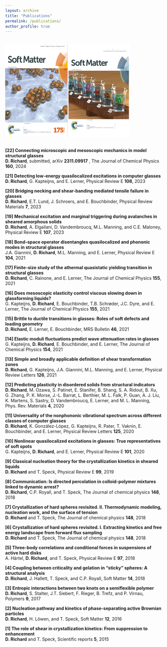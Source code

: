```yaml
---
layout: archive
title: "Publications"
permalink: /publications/
author_profile: true
---
```



<br/>
<kbd> <img src="/images/cover_abp-min.png" width="200" height="300"><img src="/images/cover_gel-min.png" width="200" height="300"></kbd>
<br/>
<br/>

__[22] Connecting microscopic and mesoscopic mechanics in model structural glasses__<br/>
**D. Richard**, submitted, arXiv __2311.09917__ , The Journal of Chemical Physics __160__, 2024

__[21] Detecting low-energy quasilocalized excitations in computer glasses__<br/>
**D. Richard**, G. Kapteijns, and E. Lerner, Physical Review E __108__, 2023

__[20] Bridging necking and shear-banding mediated tensile failure in glasses__<br/>
**D. Richard**, E.T. Lund, J. Schroers, and E. Bouchbinder, Physical Review Materials __7__, 2023

__[19] Mechanical excitation and marginal triggering during avalanches in sheared amorphous solids__<br/>
**D. Richard**, A. Elgailani, D. Vandembroucq, M.L. Manning, and C.E. Maloney, Physical Review E __107__, 2023

__[18] Bond-space operator disentangles quasilocalized and phononic modes in structural glasses__<br/>
J.A. Giannini, **D. Richard**, M.L. Manning, and E. Lerner, Physical Review E __104__, 2021

__[17] Finite-size study of the athermal quasistatic yielding transition in structural glasses__<br/>
**D. Richard**, C. Rainone, and E. Lerner, The Journal of Chemical Physics __155__, 2021

__[16] Does mesoscopic elasticity control viscous slowing down in glassforming liquids?__<br/>
G. Kapteijns, **D. Richard**, E. Bouchbinder, T.B. Schrøder, J.C. Dyre, and E. Lerner, The Journal of Chemical Physics __155__, 2021

__[15] Brittle to ductile transitions in glasses: Roles of soft defects and loading geometry__<br/>
**D. Richard**, E. Lerner, E. Bouchbinder, MRS Bulletin __46__, 2021

__[14] Elastic moduli fluctuations predict wave attenuation rates in glasses__<br/>
G. Kapteijns, **D. Richard**, E. Bouchbinder, and E. Lerner, The Journal of Chemical Physics __154__, 2021

__[13] Simple and broadly applicable definition of shear transformation zones__<br/>
**D. Richard**, G. Kapteijns, J.A. Giannini, M.L. Manning, and E. Lerner, Physical Review Letters __126__, 2021

__[12] Predicting plasticity in disordered solids from structural indicators__<br/>
**D. Richard**, M. Ozawa, S. Patinet, E. Stanifer, B. Shang, S. A. Ridout, B. Xu, G. Zhang, P. K. Morse, J.-L. Barrat, L. Berthier, M. L. Falk, P. Guan, A. J. Liu, K. Martens, S. Sastry, D. Vandembroucq, E. Lerner, and M. L. Manning, Phys. Rev. Materials __4__, 2020

__[11] Universality of the nonphononic vibrational spectrum across different classes of computer glasses__<br/>
**D. Richard**, K. González-López, G. Kapteijns, R. Pater, T. Vaknin, E. Bouchbinder, and E. Lerner, Physical Review Letters __125__, 2020

__[10] Nonlinear quasilocalized excitations in glasses: True representatives of soft spots__<br/>
G. Kapteijns, **D. Richard**, and E. Lerner, Physical Review E __101__, 2020

__[9] Classical nucleation theory for the crystallization kinetics in sheared liquids__<br/>
**D. Richard** and T. Speck, Physical Review E __99__, 2019

__[8] Communication: Is directed percolation in colloid-polymer mixtures linked to dynamic arrest?__<br/>
**D. Richard**, C.P. Royall, and T. Speck, The Journal of chemical physics __148__, 2018

__[7] Crystallization of hard spheres revisited. II. Thermodynamic modeling, nucleation work, and the surface of tension__<br/>
**D. Richard** and T. Speck, The Journal of chemical physics __148__, 2018

__[6] Crystallization of hard spheres revisited. I. Extracting kinetics and free energy landscape from forward flux sampling__<br/>
**D. Richard** and T. Speck, The Journal of chemical physics __148__, 2018

__[5] Three-body correlations and conditional forces in suspensions of active hard disks__<br/>
A. Härtel, **D. Richard**, and T. Speck, Physical Review E __97__, 2018

__[4] Coupling between criticality and gelation in “sticky” spheres: A structural analysis__<br/>
**D. Richard**, J. Hallett, T. Speck, and C.P. Royall, Soft Matter __14__, 2018

__[3] Entropic interactions between two knots on a semiflexible polymer__<br/>
**D. Richard**, S. Stalter, J.T. Siebert, F. Rieger, B. Trefz, and P. Virnau, Polymers __9__, 2017

__[2] Nucleation pathway and kinetics of phase-separating active Brownian particles__<br/>
**D. Richard**, H. Löwen, and T. Speck, Soft Matter __12__, 2016

__[1] The role of shear in crystallization kinetics: From suppression to enhancement__<br/>
**D. Richard** and T. Speck, Scientific reports __5__, 2015



